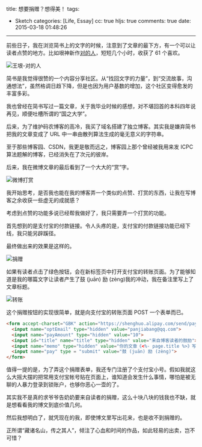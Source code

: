 title: 想要捐赠？想得美！
tags:
  - Sketch
categories: [Life, Essay]
cc: true
hljs: true
comments: true
date: 2015-03-18 01:48:26
---

前些日子，我在浏览简书上的文字的时候，注意到了文章的最下方，有一个可以让读者点赞的地方。比如垠神新作[对的人](http://www.jianshu.com/p/8f9a5be17499)，短短几个小时，收获了 61 个喜欢。

![王垠-对的人](http://ww3.sinaimg.cn/large/e724cbefgw1exdxplrrk0j20h908r3yv.jpg)

<!-- more -->

简书是我觉得很赞的一个内容分享社区。从“找回文字的力量”，到“交流故事，沟通想法”，虽然格调日趋下降，但是也因为用户基数的增加，这个社区变得愈发的丰富多彩。

我也曾经在简书写过一篇文章，关于我毕业时候的感想，对不堪回首的本科四年说再见，顺便吐槽所谓的“国之大学”。

后来，为了维护码农博客的高冷，我买了域名搭建了独立博客。其实我是嫌弃简书把我的文章变成了 URL 中一串由散列算法生成的毫无意义的字符串。

至于那些博客园、CSDN，我更是敬而远之，博客园上那个曾经被我用来发 ICPC 算法题解的博客，已经消失在了次元的彼岸。

后来，我在微博文章的最后看到了一个大大的“赏”字。

![微博打赏](http://ww3.sinaimg.cn/large/e724cbefgw1exdxpwrcxlj20go041t8l.jpg)

我开始思考，是否我也能在我的博客弄一个类似的点赞、打赏的东西，让我在写博客之余收获一些虚无的成就感？

考虑到点赞的功能多说已经帮我做好了，我只需要弄一个打赏的功能。

首先想到的是支付宝的付款链接。令人头疼的是，支付宝的付款链接功能已经下线，我只能另辟蹊径。

最终做出来的效果是这样的。

![捐赠](http://ww1.sinaimg.cn/large/e724cbefgw1exdxq749oaj20n1027dg1.jpg)

如果有读者点击了绿色按钮，会在新标签页中打开支付宝的转账页面。为了能够知道是我的哪篇文字让读者产生了鼓 (juān) 励 (zèng)我的冲动，我在备注里写上了文章标题。

![转账](http://ww4.sinaimg.cn/large/e724cbefgw1exdxqhl1kej20f308pwf2.jpg)

这个捐赠按钮的实现很简单，就是向支付宝的转账页面 POST 一个表单而已。

```html
<form accept-charset="GBK" action="https://shenghuo.alipay.com/send/payment/fill.htm" method="POST" target="_blank">
  <input name="optEmail" type="hidden" value="panjiabang@qq.com">
  <input name="payAmount" type="hidden" value="10">
  <input id="title" name="title" type="hidden" value="来自博客读者的鼓励">
  <input name="memo" type="hidden" value="你的文章《<%- page.title %>》写的不错嘛，小小鼓励一下，要继续加油哦~">
  <input name="pay" type = "submit" value="鼓 (juān) 励 (zèng)">
</form>
```
值得一提的是，为了弄这个捐赠表单，我还专门注册了个支付宝小号。假如我就这么大摇大摆的把常用支付宝帐号贴在页面上，谁知道会发生什么事情，哪怕是被无聊的人暴力登录到锁账户，也够你恶心一壶的了。

其实我不是真的求爷爷告奶奶要来自读者的捐赠，这么十块八块的钱我也不缺，就是想看看我的博文到底价值几何。

然后我想明白了，就凭现在的我，即使博文里写出花来，也是收不到捐赠的。

正所谓“藏诸名山，传之其人”，倾注了心血和时间的作品，如此轻易的出卖，岂不可惜？

















